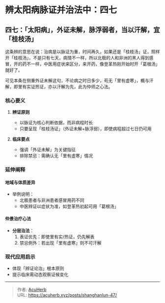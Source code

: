 # 辨太阳病脉证并治法中：四七


## 四七：「太阳病」，外证未解，脉浮弱者，当以汗解，宜「桂枝汤」

<!--more-->

这条辨的意思在说：治病是以脉证为重，时间再久，如果还是「桂枝汤」证，照样开「桂枝汤」，不是只有七天，病情不一样，所以北极的人和非洲的黑人得到感冒，开的药不一样，中医用症状来区分，来开药，像登革热刚开始时开「葛根汤」就好了。

可见本条在侧重外证未解这句，不论病之时日多少，苟无「里有虚寒」，概与汗解，即里有实证热证，亦以汗解为先，此为仲师之心法。

### 核心要义  
1. **辨证原则**  
   - 以脉证为核心判断依据，而非病程时长  
   - 只要呈现「桂枝汤证」（外证未解+脉浮弱），即使病程超过七日仍可用  

2. **临床要点**  
   - 强调「外证未解」为关键指征  
   - 排除禁忌：需确认无「里有虚寒」情况  

### 延伸阐释  
#### 地域与体质差异  
- 举例说明：  
  - 北极患者与非洲患者感冒用药不同  
  - 中医辨证以症状为准，如登革热初起可用「葛根汤」  

#### 仲景治疗心法  
- **分层治法**：  
  1. 表证优先：即使里有实/热证，仍先解表  
  2. 禁忌例外：若出现「里有虚寒」则不可汗解  

### 现代应用启示  
- 体现「辨证论治」根本原则  
- 提示临床需动态观察证候变化  


---

> 作者: [AcuHerb](https://acuherb.xyz)  
> URL: https://acuherb.xyz/posts/shanghanlun-47/  

